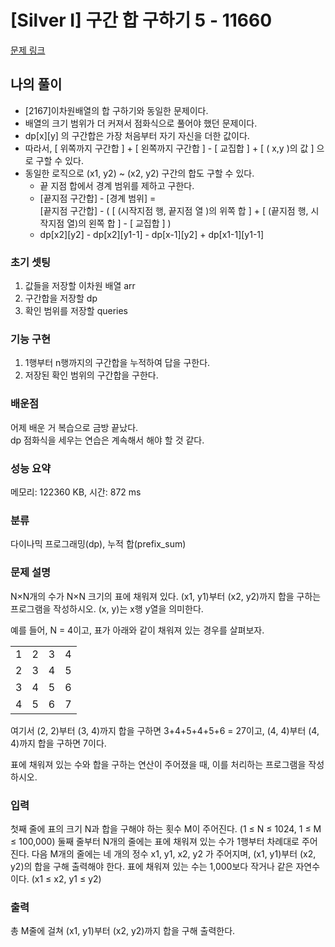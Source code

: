 # [Silver I] 구간 합 구하기 5 - 11660 

[문제 링크](https://www.acmicpc.net/problem/11660) 

## 나의 풀이
<ul>
 <li> [2167]이차원배열의 합 구하기와 동일한 문제이다. </li>
 <li> 배열의 크기 범위가 더 커져서 점화식으로 풀어야 했던 문제이다. </li>
 <li> dp[x][y] 의 구간합은 가장 처음부터 자기 자신을 더한 값이다. </li>
 <li> 따라서, [ 위쪽까지 구간합 ] + [ 왼쪽까지 구간합 ] - [ 교집합 ] + [ ( x,y )의 값 ] 으로 구할 수 있다. </li>
 <li> 
	 동일한 로직으로 (x1, y2) ~ (x2, y2) 구간의 합도 구할 수 있다. <br>
	<ul>
   		<li> 끝 지점 합에서 경계 범위를 제하고 구한다. </li>
    		<li> [끝지점 구간합] - [경계 범위] = <br> 	   
    			[끝지점 구간합] - ( [ (시작지점 행, 끝지점 열 )의 위쪽 합 ] + [ (끝지점 행, 시작지점 열)의 왼쪽 합 ] - [ 교집합 ] )  </li>
    		<li> dp[x2][y2] - dp[x2][y1-1] - dp[x-1][y2] + dp[x1-1][y1-1] </li>
	</ul>
 </li>
</ul> 
 
### 초기 셋팅
<ol>
 <li> 값들을 저장할 이차원 배열 arr </li>
 <li> 구간합을 저장할 dp </li> 
 <li> 확인 범위를 저장할 queries </li> 	
</ol>

### 기능 구현 
<ol>
	<li> 1행부터 n행까지의 구간합을 누적하여 답을 구한다. </li>
	<li> 저장된 확인 범위의 구간합을 구한다. </li>
</ol>
	
### 배운점

어제 배운 거 복습으로 금방 끝났다. <br>
dp 점화식을 세우는 연습은 계속해서 해야 할 것 같다. <br>

### 성능 요약

메모리: 122360 KB, 시간: 872 ms

### 분류

다이나믹 프로그래밍(dp), 누적 합(prefix_sum)

### 문제 설명

<p>N×N개의 수가 N×N 크기의 표에 채워져 있다. (x1, y1)부터 (x2, y2)까지 합을 구하는 프로그램을 작성하시오. (x, y)는 x행 y열을 의미한다.</p>

<p>예를 들어, N = 4이고, 표가 아래와 같이 채워져 있는 경우를 살펴보자.</p>

<table class="table table-bordered" style="line-height:20.8px; width:158px">
	<tbody>
		<tr>
			<td style="text-align:center">1</td>
			<td style="text-align:center">2</td>
			<td style="text-align:center">3</td>
			<td style="text-align:center">4</td>
		</tr>
		<tr>
			<td style="text-align:center">2</td>
			<td style="text-align:center">3</td>
			<td style="text-align:center">4</td>
			<td style="text-align:center">5</td>
		</tr>
		<tr>
			<td style="text-align:center">3</td>
			<td style="text-align:center">4</td>
			<td style="text-align:center">5</td>
			<td style="text-align:center">6</td>
		</tr>
		<tr>
			<td style="text-align:center">4</td>
			<td style="text-align:center">5</td>
			<td style="text-align:center">6</td>
			<td style="text-align:center">7</td>
		</tr>
	</tbody>
</table>

<p>여기서 (2, 2)부터 (3, 4)까지 합을 구하면 3+4+5+4+5+6 = 27이고, (4, 4)부터 (4, 4)까지 합을 구하면 7이다.</p>

<p>표에 채워져 있는 수와 합을 구하는 연산이 주어졌을 때, 이를 처리하는 프로그램을 작성하시오.</p>

### 입력 

 <p>첫째 줄에 표의 크기 N과 합을 구해야 하는 횟수 M이 주어진다. (1 ≤ N ≤ 1024, 1 ≤ M ≤ 100,000) 둘째 줄부터 N개의 줄에는 표에 채워져 있는 수가 1행부터 차례대로 주어진다. 다음 M개의 줄에는 네 개의 정수 x1, y1, x2, y2 가 주어지며, (x1, y1)부터 (x2, y2)의 합을 구해 출력해야 한다. 표에 채워져 있는 수는 1,000보다 작거나 같은 자연수이다. (x1 ≤ x2, y1 ≤ y2)</p>

### 출력 

 <p>총 M줄에 걸쳐 (x1, y1)부터 (x2, y2)까지 합을 구해 출력한다.</p>

